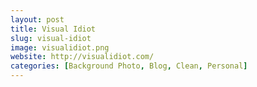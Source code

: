 ```yaml
---
layout: post
title: Visual Idiot
slug: visual-idiot
image: visualidiot.png
website: http://visualidiot.com/
categories: [Background Photo, Blog, Clean, Personal]
---
```

